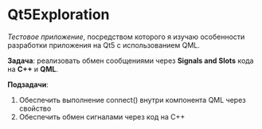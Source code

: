 # Qt5Exploration

*Тестовое приложение*, посредством которого я изучаю особенности разработки приложения на Qt5 с использованием QML.

**Задача**: реализовать обмен сообщениями через **Signals and Slots** кода на **C++** и **QML**.

**Подзадачи**:
1. Обеспечить выполнение connect() внутри компонента QML через свойство
2. Обеспечить обмен сигналами через код на C++
